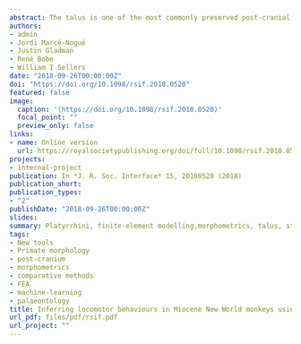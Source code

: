 ```yaml
---
abstract: The talus is one of the most commonly preserved post-cranial elements in the platyrrhine fossil record. Talar morphology can provide information about postural adaptations because it is the anatomical structure responsible for transmitting body mass forces from the leg to the foot. The aim of this study is to test whether the locomotor behaviour of fossil Miocene platyrrhines could be inferred from their talus morphology. The extant sample was classified into three different locomotor categories and then talar strength was compared using finite-element analysis. Geometric morphometrics were used to quantify talar shape and to assess its association with biomechanical strength. Finally, several machine-learning (ML) algorithms were trained using both the biomechanical and morphometric data from the extant taxa to infer the possible locomotor behaviour of the Miocene fossil sample. The obtained results show that the different locomotor categories are distinguishable using either biomechanical or morphometric data. The ML algorithms categorized most of the fossil sample as arboreal quadrupeds. This study has shown that a combined approach can contribute to the understanding of platyrrhine talar morphology and its relationship with locomotion. This approach is likely to be beneficial for determining the locomotor habits in other fossil taxa.
authors:
- admin
- Jordi Marcé-Nogué
- Justin Gladman
- René Bobe
- William I Sellers
date: "2018-09-26T00:00:00Z"
doi: "https://doi.org/10.1098/rsif.2018.0520"
featured: false
image:
  caption: '(https://doi.org/10.1098/rsif.2018.0520)'
  focal_point: ""
  preview_only: false
links:
- name: Online version
  url: https://royalsocietypublishing.org/doi/full/10.1098/rsif.2018.0520
projects:
- internal-project
publication: In *J. R. Soc. Interface* 15, 20180520 (2018)
publication_short: 
publication_types:
- "2"
publishDate: "2018-09-26T00:00:00Z"
slides: 
summary: Platyrrhini, finite-element modelling,morphometrics, talus, statistical learning, positional behaviour
tags:
- New tools
- Primate morphology
- post-cranium
- morphometrics
- comparative methods
- FEA
- machine-learning
- palaeontology
title: Inferring locomotor behaviours in Miocene New World monkeys using finite element analysis, geometric morphometrics and machine-learning classification techniques applied to talar morphology
url_pdf: files/pdf/rsif.pdf
url_project: ""
---
```


